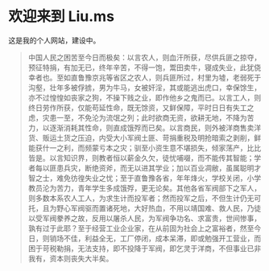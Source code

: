 # 欢迎来到 Liu.ms

这是我的个人网站，建设中。

> 中国人民之困苦至今日而极矣：以言农人，则血汗所获，尽供兵匪之掠夺，预征特捐，有加无已，终年辛苦，不得一饱，鬻田卖牛，寝成失业，此犹侥幸者也。至如直鲁豫京兆等省区之农人，则兵匪所过，村里为墟，老弱死于沟壑，壮年多被俘掳，男为牛马，女被奸淫，其或能逃出虎口，幸保馀生，亦不过惶惶如丧家之狗，不操下贱之业，即作他乡之鬼而已。以言工人，则终日劳作所获，仅能苟延性命，既无馀资，又鲜保障，平时日日有失工之虑，灾患一至，不免沦为流氓之列；此时欲商无资，欲耕无地，不降为苦力，以逐渐消耗其性命，则直成饿殍而已矣。以言商民，则外被洋商售卖洋货、贩运土货之压迫，内受大小军阀土匪、苛捐重税及明抢暗索之剥削，鲜能获什一之利，而频蒙亏本之灾；驯至小资生意不堪损失，倾家荡产，比比皆是。以言知识界，则教者恒以薪金久欠，徒忧哺啜，而不能传其智能；学者每以匪患兵灾，断绝资斧，而无以进其学业；加以百业凋敝，虽属聪明才智之士，难免彷徨失业之忧；至于直鲁豫各省，年年烽火，学校关闭，小学教员沦为苦力，青年学生多成饿殍，更无论矣。其他各省军阀部下之军人，则多数本系农人工人，为求生计而投军者；然而投军之后，不但生计仍无可托，且为野心军阀驱而置诸死地，大好热血，不用以靖国难、救人民，乃徒以受军阀豢养之故，反用以屠杀人民，为军阀争功名、求富贵，世间惨事，孰有过于此耶？至于经营工业企业家，在从前固为社会上之富裕者，然至今日，则销场不佳，利益全无，工厂停闭，成本呆滞，即或勉强开工营业，而困于苛税勒捐，无法支持，即不投降于军阀，即乞灵于洋商，不但事业已非我有，资本则丧失大半矣。
